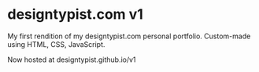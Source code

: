 # designtypist.com v1
My first rendition of my designtypist.com personal portfolio. Custom-made using HTML, CSS, JavaScript.

Now hosted at designtypist.github.io/v1
